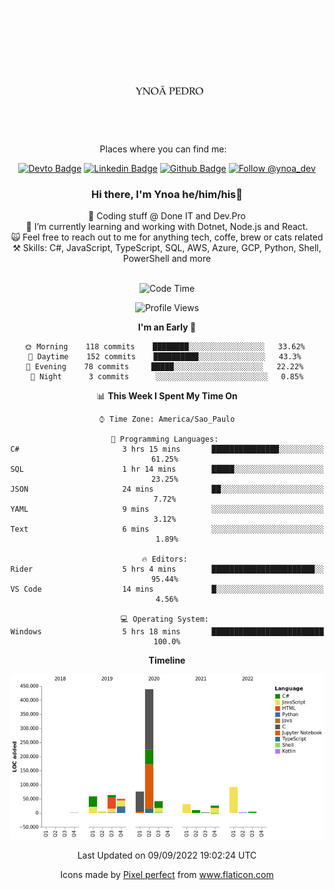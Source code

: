 </p>
<p align='center'>
   <img src="./logo/logo.gif" width="200" height="200">
</p>
<p align='center'>
<a align='center'>
<a> Places where you can find me: </a>&nbsp;&nbsp;
 <div align='center'>
    
[![Devto Badge](https://img.shields.io/badge/-ypedroo-black?style=flat-square&logo=Dev.to&logoColor=white&link=https://dev.to/ypedroo/)](https://dev.to/ypedroo/)
[![Linkedin Badge](https://img.shields.io/badge/-LinkedIn-blue?style=flat-square&logo=Linkedin&logoColor=white&link=https://www.linkedin.com/in/ynoapedro)](https://www.linkedin.com/in/ynoapedro)
[![Github Badge](https://img.shields.io/github/followers/ypedroo?style=social)](https://github.com/ypedroo/)
<a href="https://twitter.com/intent/follow?screen_name=ynoa_dev"><img src="https://img.shields.io/twitter/follow/ynoa_dev.svg?label=Follow%20@ynoa_dev" alt="Follow @ynoa_dev"></img> </a>

### Hi there, I'm Ynoa he/him/his:panda_face:

🔭 Coding stuff @ Done IT and Dev.Pro <br/>
🌱 I’m currently learning and working with Dotnet, Node.js and React.<br/>
:scream_cat: Feel free to reach out to me for anything tech, coffe, brew or cats related <br/>
⚒️ Skills: C#, JavaScript, TypeScript, SQL, AWS, Azure, GCP, Python, Shell, PowerShell and more<br/>
<br/>
<!--START_SECTION:waka-->
![Code Time](http://img.shields.io/badge/Code%20Time-2%2C060%20hrs%2010%20mins-blue)

![Profile Views](http://img.shields.io/badge/Profile%20Views-0-blue)

**I'm an Early 🐤** 

```text
🌞 Morning    118 commits    ████████░░░░░░░░░░░░░░░░░   33.62% 
🌆 Daytime    152 commits    ██████████░░░░░░░░░░░░░░░   43.3% 
🌃 Evening    78 commits     █████░░░░░░░░░░░░░░░░░░░░   22.22% 
🌙 Night      3 commits      ░░░░░░░░░░░░░░░░░░░░░░░░░   0.85%

```


📊 **This Week I Spent My Time On** 

```text
⌚︎ Time Zone: America/Sao_Paulo

💬 Programming Languages: 
C#                       3 hrs 15 mins       ███████████████░░░░░░░░░░   61.25% 
SQL                      1 hr 14 mins        █████░░░░░░░░░░░░░░░░░░░░   23.25% 
JSON                     24 mins             ██░░░░░░░░░░░░░░░░░░░░░░░   7.72% 
YAML                     9 mins              ░░░░░░░░░░░░░░░░░░░░░░░░░   3.12% 
Text                     6 mins              ░░░░░░░░░░░░░░░░░░░░░░░░░   1.89%

🔥 Editors: 
Rider                    5 hrs 4 mins        ███████████████████████░░   95.44% 
VS Code                  14 mins             █░░░░░░░░░░░░░░░░░░░░░░░░   4.56%

💻 Operating System: 
Windows                  5 hrs 18 mins       █████████████████████████   100.0%

```

**Timeline**

![Chart not found](https://raw.githubusercontent.com/ypedroo/ypedroo/master/charts/bar_graph.png) 


 Last Updated on 09/09/2022 19:02:24 UTC
<!--END_SECTION:waka-->
Icons made by <a href="https://www.flaticon.com/authors/pixel-perfect" title="Pixel perfect">Pixel perfect</a> from <a href="https://www.flaticon.com/" title="Flaticon"> www.flaticon.com</a>
   </div>

